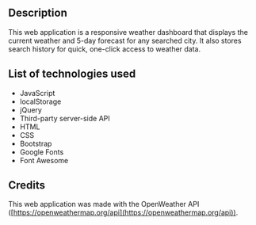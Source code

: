 ## Description

This web application is a responsive weather dashboard that displays the current weather and 5-day forecast for any searched city. It also stores search history for quick, one-click access to weather data. 

## List of technologies used

- JavaScript
- localStorage
- jQuery
- Third-party server-side API 
- HTML
- CSS
- Bootstrap
- Google Fonts
- Font Awesome

## Credits

This web application was made with the OpenWeather API ([https://openweathermap.org/api](https://openweathermap.org/api)).
